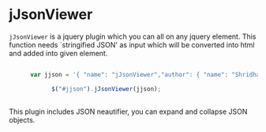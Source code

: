 jJsonViewer
===========

`jJsonViewer` is a jquery plugin which you can all on any jquery element. This function needs `stringified JSON' as input which will be converted into html and added into given element.

```javascript

      var jjson = '{ "name": "jJsonViewer","author": { "name": "Shridhar Deshmukh", "email": "shridhar.deshmukh3@gmail.com", "contact": [{"location": "office", "number": 123456}, {"location": "home", "number": 987654}] } }';

			$("#jjson").jJsonViewer(jjson);
			
```

This plugin includes JSON neautifier, you can expand and collapse JSON objects. 
